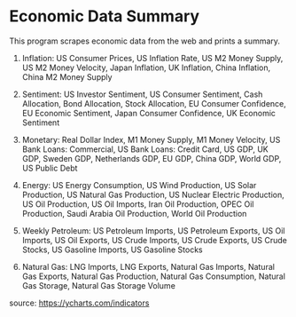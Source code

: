 # Economic Data Summary

This program scrapes economic data from the web and prints a summary. 

1. Inflation: US Consumer Prices, US Inflation Rate, US M2 Money Supply, US M2 Money Velocity, Japan Inflation, UK Inflation, China Inflation, China M2 Money Supply
   
2. Sentiment: US Investor Sentiment, US Consumer Sentiment, Cash Allocation, Bond Allocation, Stock Allocation, EU Consumer Confidence, EU Economic Sentiment, Japan Consumer Confidence, UK Economic Sentiment
 
3. Monetary: Real Dollar Index, M1 Money Supply, M1 Money Velocity, US Bank Loans: Commercial, US Bank Loans: Credit Card, US GDP, UK GDP, Sweden GDP, Netherlands GDP, EU GDP, China GDP, World GDP, US Public Debt
  
4. Energy: US Energy Consumption, US Wind Production, US Solar Production, US Natural Gas Production, US Nuclear Electric Production, US Oil Production, US Oil Imports, Iran Oil Production, OPEC Oil Production, Saudi Arabia Oil Production, World Oil Production
  
5. Weekly Petroleum: US Petroleum Imports, US Petroleum Exports, US Oil Imports, US Oil Exports, US Crude Imports, US Crude Exports, US Crude Stocks, US Gasoline Imports, US Gasoline Stocks
  
6. Natural Gas: LNG Imports, LNG Exports, Natural Gas Imports, Natural Gas Exports, Natural Gas Production, Natural Gas Consumption, Natural Gas Storage, Natural Gas Storage Volume

source: https://ycharts.com/indicators
